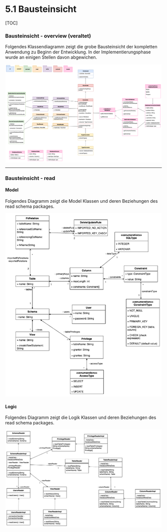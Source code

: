 # 5.1 Bausteinsicht

[TOC]

### Bausteinsicht - overview (veraltet)

Folgendes Klassendiagramm zeigt die grobe Bausteinsicht der kompletten Anwendung zu Beginn der Entwicklung. In der Implementierungsphase wurde an einigen Stellen davon abgewichen.

![overview_class_diagramm](overview_class_diagramm.png)

----

### Bausteinsicht - read 

####  Model

Folgendes Diagramm zeigt die Model Klassen und deren Beziehungen des read schema packages.  

![read_model_class_diagram.drawio](read_model_class_diagram.drawio.png)

#### Logic

Folgendes Diagramm zeigt die Logik Klassen und deren Beziehungen des read schema packages.  

![read_logic_class_diagram](read_logic_class_diagram.png)
